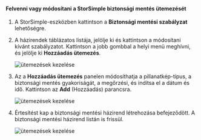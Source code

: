 
<!--author=alkohli last changed: 01/02/17-->

#### <a name="to-add-or-modify-a-storsimple-backup-schedule"></a>Felvenni vagy módosítani a StorSimple biztonsági mentés ütemezését

1. A StorSimple-eszközben kattintson a **Biztonsági mentési szabályzat** lehetőségre.

2. A házirendek táblázatos listája, jelölje ki és kattintson a módosítani kívánt szabályzatot. Kattintson a jobb gombbal a helyi menü meghívni, és jelölje ki **Hozzáadás ütemezés**.

    ![ütemezések kezelése](./media/storsimple-8000-add-modify-backup-schedule-u2/addschedule1.png)

3. Az a **Hozzáadás ütemezés** panelen módosíthatja a pillanatkép-típus, a biztonsági mentés gyakoriságát, a megőrzési, és indítsa el a dátum és idő. Kattintson az **Add** (Hozzáadás) parancsra.

    ![ütemezések kezelése](./media/storsimple-8000-add-modify-backup-schedule-u2/addschedule5.png)

4. Értesítést kap a biztonsági mentési házirend létrehozása befejeződött. A biztonsági mentési házirend listán is frissül.

    ![ütemezések kezelése](./media/storsimple-8000-add-modify-backup-schedule-u2/addschedule4.png)

